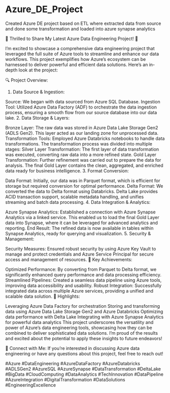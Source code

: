 # Azure_DE_Project
Created Azure DE project based on ETL where extracted data from source and done some transformation and loaded into azure synapse analytics

🚀 Thrilled to Share My Latest Azure Data Engineering Project! 🚀

I’m excited to showcase a comprehensive data engineering project that leveraged the full suite of Azure tools to streamline and enhance our data workflows. This project exemplifies how Azure’s ecosystem can be harnessed to deliver powerful and efficient data solutions. Here’s an in-depth look at the project:

🔍 Project Overview:

1. Data Source & Ingestion:

Source: We began with data sourced from Azure SQL Database.
Ingestion Tool: Utilized Azure Data Factory (ADF) to orchestrate the data ingestion process, ensuring a smooth flow from our source database into our data lake.
2. Data Storage & Layers:

Bronze Layer: The raw data was stored in Azure Data Lake Storage Gen2 (ADLS Gen2). This layer acted as our landing zone for unprocessed data.
Transformation Tools: Employed Azure Databricks notebooks to handle data transformations. The transformation process was divided into multiple stages:
Silver Layer Transformation: The first layer of data transformation was executed, converting raw data into a more refined state.
Gold Layer Transformation: Further refinement was carried out to prepare the data for analysis. The final Gold Layer contains the clean, aggregated, and enriched data ready for business intelligence.
3. Format Conversion:

Data Format: Initially, our data was in Parquet format, which is efficient for storage but required conversion for optimal performance.
Delta Format: We converted the data to Delta format using Databricks. Delta Lake provides ACID transaction support, scalable metadata handling, and unifies streaming and batch data processing.
4. Data Integration & Analytics:

Azure Synapse Analytics: Established a connection with Azure Synapse Analytics via a linked service. This enabled us to load the final Gold Layer data into Synapse, where it can be leveraged for advanced analytics and reporting.
End Result: The refined data is now available in tables within Synapse Analytics, ready for querying and visualization.
5. Security & Management:

Security Measures: Ensured robust security by using Azure Key Vault to manage and protect credentials and Azure Service Principal for secure access and management of resources.
🎯 Key Achievements:

Optimized Performance: By converting from Parquet to Delta format, we significantly enhanced query performance and data processing efficiency.
Streamlined Pipelines: Created a seamless data pipeline using Azure tools, improving data accessibility and usability.
Robust Integration: Successfully integrated data across multiple Azure services, providing a unified and scalable data solution.
🌟 Highlights:

Leveraging Azure Data Factory for orchestration
Storing and transforming data using Azure Data Lake Storage Gen2 and Azure Databricks
Optimizing data performance with Delta Lake
Integrating with Azure Synapse Analytics for powerful data analytics
This project underscores the versatility and power of Azure’s data engineering tools, showcasing how they can be combined to deliver sophisticated data solutions. I’m proud of the results and excited about the potential to apply these insights to future endeavors!

🔗 Connect with Me: If you’re interested in discussing Azure data engineering or have any questions about this project, feel free to reach out!

#Azure #DataEngineering #AzureDataFactory #AzureDatabricks #ADLSGen2 #AzureSQL #AzureSynapse #DataTransformation #DeltaLake #BigData #CloudComputing #DataAnalytics #TechInnovation #DataPipeline #AzureIntegration #DigitalTransformation #DataSolutions #EngineeringExcellence

